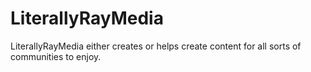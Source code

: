 # LiterallyRayMedia
LiterallyRayMedia either creates or helps create content for all sorts of communities to enjoy.
